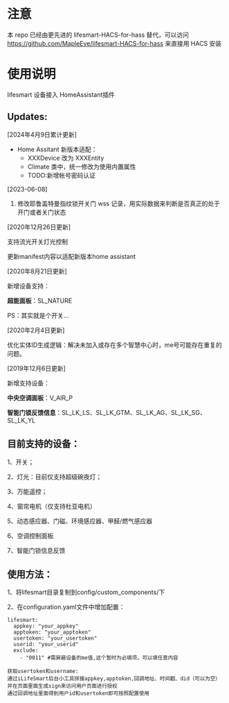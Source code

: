 # 注意
本 repo 已经由更先进的 lifesmart-HACS-for-hass 替代，可以访问 https://github.com/MapleEve/lifesmart-HACS-for-hass 来直接用 HACS 安装


使用说明
==== 
lifesmart 设备接入 HomeAssistant插件

Updates:
-------
[2024年4月9日累计更新]

* Home Assitant 新版本适配：
  * XXXDevice 改为 XXXEntity
  * Climate 类中，统一修改为使用内置属性
  * TODO:新增帐号密码认证

[2023-06-08]
1. 修改耶鲁盖特曼指纹锁开关门 wss 记录，用实际数据来判断是否真正的处于开门或者关门状态

[2020年12月26日更新]

支持流光开关灯光控制

更新manifest内容以适配新版本home assistant

[2020年8月21日更新]

新增设备支持：

**超能面板**：SL_NATURE

PS：其实就是个开关...

[2020年2月4日更新]

优化实体ID生成逻辑：解决未加入或存在多个智慧中心时，me号可能存在重复的问题。

[2019年12月6日更新]

新增支持设备：

**中央空调面板**：V_AIR_P

**智能门锁反馈信息**：SL_LK_LS、SL_LK_GTM、SL_LK_AG、SL_LK_SG、SL_LK_YL

目前支持的设备：
-------  
1、开关；

2、灯光：目前仅支持超级碗夜灯；

3、万能遥控；

4、窗帘电机（仅支持杜亚电机）

5、动态感应器、门磁、环境感应器、甲醛/燃气感应器

6、空调控制面板

7、智能门锁信息反馈

使用方法：
-------  
1、将lifesmart目录复制到config/custom_components/下

2、在configuration.yaml文件中增加配置：

```
lifesmart:
  appkey: "your_appkey" 
  apptoken: "your_apptoken"
  usertoken: "your_usertoken" 
  userid: "your_userid"
  exclude:
    - "0011" #需屏蔽设备的me值,这个暂时为必填项，可以填任意内容
```
```
获取usertoken和username:
通过iLifeSmart后台小工具拼接appkey,apptoken,回调地址、时间戳、did（可以为空）并在页面里面生成sign来访问用户页面进行授权
通过回调地址里面得到用户id和usertoken即可按照配置使用
```
    

